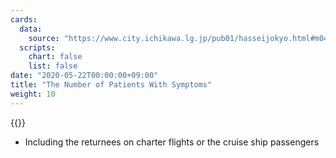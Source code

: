 ```yaml
---
cards:
  data:
    source: "https://www.city.ichikawa.lg.jp/pub01/hasseijokyo.html#m04"
  scripts:
    chart: false
    list: false
date: "2020-05-22T00:00:00+09:00"
title: "The Number of Patients With Symptoms"
weight: 10
---
```


{{<list src="the_number_of_patients_with_symptoms">}}

- Including the returnees on charter flights or the cruise ship passengers
